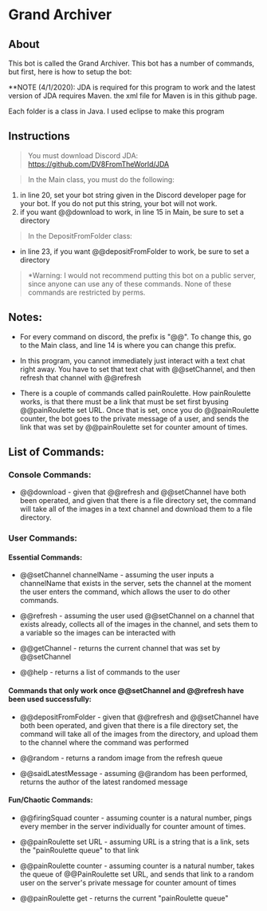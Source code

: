 # Grand Archiver
## About
This bot is called the Grand Archiver. This bot has a number of commands, but first, here is how to setup the bot:

**NOTE (4/1/2020): JDA is required for this program to work and the latest version of JDA requires Maven. the xml file for Maven is in this github page.

Each folder is a class in Java. I used eclipse to make this program

## Instructions
> You must download Discord JDA: https://github.com/DV8FromTheWorld/JDA

> In the Main class, you must do the following:
  1. in line 20, set your bot string given in the Discord developer page for your bot. If you do not put this string, your bot will not work.
  2. if you want @@download to work, in line 15 in Main, be sure to set a directory

> In the DepositFromFolder class:
  - in line 23, if you want @@depositFromFolder to work, be sure to set a directory

> *Warning: I would not recommend putting this bot on a public server, since anyone can use any of these commands. None of these commands are restricted by perms.

## Notes:

- For every command on discord, the prefix is "@@". To change this, go to the Main class, and line 14 is where you can change this prefix.

- In this program, you cannot immediately just interact with a text chat right away. You have to set that text chat with @@setChannel, and then refresh that channel with @@refresh

- There is a couple of commands called painRoulette. How painRoulette works, is that there must be a link that must be set first byusing @@painRoulette set URL. Once that is set, once you do @@painRoulette counter, the bot goes to the private message of a user, and sends the link that was set by @@painRoulette set for counter amount of times.

## List of Commands:
### Console Commands:
- @@download - given that @@refresh and @@setChannel have both been operated, and given that there is a file directory set, the command will take all of the images in a text channel and download them to a file directory.
  
### User Commands:
  
#### Essential Commands:
  
- @@setChannel channelName - assuming the user inputs a channelName that exists in the server, sets the channel at the moment the user enters the command, which allows the user to do other commands.
  
- @@refresh - assuming the user used @@setChannel on a channel that exists already, collects all of the images in the channel, and sets them to a variable so the images can be interacted with
  
- @@getChannel - returns the current channel that was set by @@setChannel
  
- @@help - returns a list of commands to the user
  
#### Commands that only work once @@setChannel and @@refresh have been used successfully:
 
- @@depositFromFolder - given that @@refresh and @@setChannel have both been operated, and given that there is a file directory set, the command will take all of the images from the directory, and upload them to the channel where the command was performed
  
- @@random - returns a random image from the refresh queue
  
- @@saidLatestMessage - assuming @@random has been performed, returns the author of the latest randomed message
  
#### Fun/Chaotic Commands:
 
- @@firingSquad counter - assuming counter is a natural number, pings every member in the server individually for counter amount of times.
  
- @@painRoulette set URL - assuming URL is a string that is a link, sets the "painRoulette queue" to that link
  
- @@painRoulette counter - assuming counter is a natural number, takes the queue of @@PainRoulette set URL, and sends that link to a random user on the server's private message for counter amount of times
  
- @@painRoulette get - returns the current "painRoulette queue"
  
  


  
